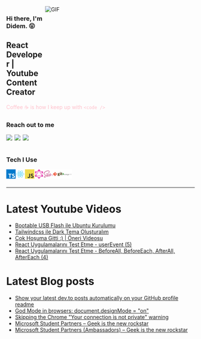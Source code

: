 <img align="right" alt="GIF" src="https://media.giphy.com/media/3oz8xSFr4Uw7d3K0JW/source.gif" width="400" height="250" />

### Hi there, I'm Didem. :stuck_out_tongue_closed_eyes:

## React Developer | Youtube Content Creator

<font color="pink"> Coffee :coffee: is how I keep up with `<code />`</font>

### Reach out to me

[<img align="left" width="22" src="https://unpkg.com/simple-icons@v4/icons/youtube.svg" />][youtube]
[<img  align="left"  width="22" src="https://unpkg.com/simple-icons@v4/icons/twitter.svg" />][twitter]
[<img  align="left"  width="22" src="https://unpkg.com/simple-icons@v4/icons/linkedin.svg" />][linkedin]

<br />
<br />

### Tech I Use

<img align="left"  src="https://raw.githubusercontent.com/github/explore/80688e429a7d4ef2fca1e82350fe8e3517d3494d/topics/typescript/typescript.png" width="25" height="25" />
<img align="left" src="https://raw.githubusercontent.com/github/explore/80688e429a7d4ef2fca1e82350fe8e3517d3494d/topics/react/react.png" width="25" height="25" />
<img align="left" src="https://raw.githubusercontent.com/github/explore/80688e429a7d4ef2fca1e82350fe8e3517d3494d/topics/javascript/javascript.png" width="25" height="25" />
<img align="left" src="https://raw.githubusercontent.com/github/explore/80688e429a7d4ef2fca1e82350fe8e3517d3494d/topics/graphql/graphql.png" width="25" height="25" />
<img align="left" src="https://raw.githubusercontent.com/github/explore/80688e429a7d4ef2fca1e82350fe8e3517d3494d/topics/sass/sass.png" width="25" height="25" />
<img align="left" src="https://raw.githubusercontent.com/github/explore/80688e429a7d4ef2fca1e82350fe8e3517d3494d/topics/git/git.png" width="25" height="25" />
<img align="left" src="https://raw.githubusercontent.com/github/explore/80688e429a7d4ef2fca1e82350fe8e3517d3494d/topics/mongodb/mongodb.png" width="25" height="25" />

<br />
<br />

---

# Latest Youtube Videos

<!-- YOUTUBE:START -->
- [Bootable USB Flash ile Ubuntu Kurulumu](https://www.youtube.com/watch?v=SHy7c7ARINg)
- [Tailwindcss ile Dark Tema Oluşturalım](https://www.youtube.com/watch?v=EhOycWiUeYY)
- [Çok Hoşuma Gitti :) | Öneri Videosu](https://www.youtube.com/watch?v=o9_tzjrCNNY)
- [React Uygulamalarını Test Etme - userEvent (5)](https://www.youtube.com/watch?v=PGWcP8qhXFU)
- [React Uygulamalarını Test Etme - BeforeAll, BeforeEach, AfterAll, AfterEach (4)](https://www.youtube.com/watch?v=qaUDLLOW3P4)
<!-- YOUTUBE:END -->

# Latest Blog posts

<!-- BLOG-POST-LIST:START -->
- [Show your latest dev.to posts automatically on your GitHub profile readme](https://dev.to/gautamkrishnar/show-your-latest-dev-to-posts-automatically-in-your-github-profile-readme-3nk8)
- [God Mode in browsers: document.designMode = "on"](https://dev.to/gautamkrishnar/god-mode-in-browsers-document-designmode-on-2pmo)
- [Skipping the Chrome "Your connection is not private" warning](https://dev.to/gautamkrishnar/quickbits-1-skipping-the-chrome-your-connection-is-not-private-warning-4kp1)
- [Microsoft Student Partners – Geek is the new rockstar](https://dev.to/gautamkrishnar/microsoft-student-partners--geek-is-the-new-rockstar)
- [Microsoft Student Partners (Ambassadors) – Geek is the new rockstar](https://www.gautamkrishnar.com/microsoft-student-partners/)
<!-- BLOG-POST-LIST:END -->

[youtube]: https://www.youtube.com/c/codingwithdidem
[twitter]: https://twitter.com/DidemKkkaraasl1
[linkedin]: https://www.linkedin.com/in/didem-k%C3%BCc%C3%BCkkaraaslan-2a2a23140/
